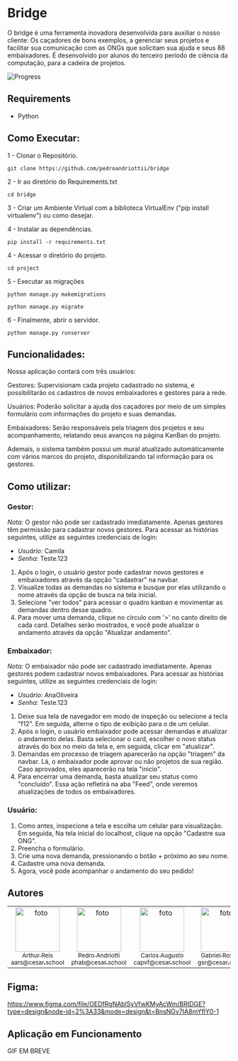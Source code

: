 # Bridge

O bridge é uma ferramenta inovadora desenvolvida para auxiliar o nosso cliente: Os caçadores de bons exemplos, a gerenciar seus projetos e facilitar sua comunicação com as ONGs que solicitam sua ajuda e seus 88 embaixadores. É desenvolvido por alunos do terceiro período de ciência da computação, para a cadeira de projetos.

![Progress](https://progress-bar.dev/100/?title=completed)

## Requirements

- Python

## Como Executar:

1 - Clonar o Repositório.
```
git clone https://github.com/pedroandriottii/bridge
```
2 - Ir ao diretório do Requirements.txt
```
cd bridge
```
3 - Criar um Ambiente Virtual com a biblioteca VirtualEnv ("pip install virtualenv") ou como desejar.

4 - Instalar as dependências.
```
pip install -r requirements.txt
```

4 - Acessar o diretório do projeto.
```
cd project
```

5 - Executar as migrações
```
python manage.py makemigrations
```
```
python manage.py migrate
```

6 - Finalmente, abrir o servidor.
```
python manage.py runserver
```


## Funcionalidades:

Nossa aplicação contará com três usuários: 

Gestores: Supervisionam cada projeto cadastrado no sistema, e possibilitarão os cadastros de novos embaixadores e gestores para a rede.

Usuários: Poderão solicitar a ajuda dos caçadores por meio de um simples formulário com informações do projeto e suas demandas.

Embaixadores: Serão responsáveis pela triagem dos projetos e seu acompanhamento, relatando seus avanços na página KanBan do projeto.

Ademais, o sistema também possui um mural atualizado automáticamente com vários marcos do projeto, disponibilizando tal informação para os gestores.

## Como utilizar:

### Gestor:

*Nota:* O gestor não pode ser cadastrado imediatamente. Apenas gestores têm permissão para cadastrar novos gestores. Para acessar as histórias seguintes, utilize as seguintes credenciais de login:
- *Usuário:* Camila
- *Senha:* Teste.123

1. Após o login, o usuário gestor pode cadastrar novos gestores e embaixadores através da opção "cadastrar" na navbar.
2. Visualize todas as demandas no sistema e busque por elas utilizando o nome através da opção de busca na tela inicial.
3. Selecione "ver todos" para acessar o quadro kanban e movimentar as demandas dentro desse quadro.
4. Para mover uma demanda, clique no círculo com '>' no canto direito de cada card. Detalhes serão mostrados, e você pode atualizar o andamento através da opção "Atualizar andamento".

### Embaixador:

*Nota:* O embaixador não pode ser cadastrado imediatamente. Apenas gestores podem cadastrar novos embaixadores. Para acessar as histórias seguintes, utilize as seguintes credenciais de login:
- *Usuário:* AnaOliveira
- *Senha:* Teste.123

1. Deixe sua tela de navegador em modo de inspeção ou selecione a tecla "f12". Em seguida, alterne o tipo de exibição para o de um celular.
2. Após o login, o usuário embaixador pode acessar demandas e atualizar o andamento delas. Basta selecionar o card, escolher o novo status através do box no meio da tela e, em seguida, clicar em "atualizar".
3. Demandas em processo de triagem aparecerão na opção "triagem" da navbar. Lá, o embaixador pode aprovar ou não projetos de sua região. Caso aprovados, eles aparecerão na tela "inicio".
4. Para encerrar uma demanda, basta atualizar seu status como "concluído". Essa ação refletirá na aba "Feed", onde veremos atualizações de todos os embaixadores.

### Usuário:

1. Como antes, inspecione a tela e escolha um celular para visualização. Em seguida, Na tela inicial do localhost, clique na opção "Cadastre sua ONG".
2. Preencha o formulário.
3. Crie uma nova demanda, pressionando o botão + próximo ao seu nome.
4. Cadastre uma nova demanda.
5. Agora, você pode acompanhar o andamento do seu pedido!


## Autores

<table>
  <tbody>
    <tr>
      <td align="center">
        <a href="https://github.com/arthurreis33">
          <img src="https://github.com/arthurreis33.png" width="100" alt="foto" style="max-width: 100px;">
          <br>
          <sub>
            Arthur Reis
          </sub>
          <br>
          <sub>
            aars@cesar.school
          </sub>
        </a>
      </td>
      <td align="center">
        <a href="https://github.com/pedroandriottii">
          <img src="https://github.com/pedroandriottii.png" width="100" alt="foto" style="max-width: 100px;">
          <br>
          <sub>
            Pedro Andriotti
          </sub>
          <br>
          <sub>
            phab@cesar.school
          </sub>
        </a>
      </td>
      <td align="center">
        <a href="https://github.com/CarlosAugustoP">
          <img src="https://github.com/CarlosAugustoP.png" width="100" alt="foto" style="max-width: 100px;">
          <br>
          <sub>
            Carlos Augusto
          </sub>
          <br>
          <sub>
            capvf@cesar.school
          </sub>
        </a>
      </td>
      <td align="center">
        <a href="https://github.com/grossiter04">
          <img src="https://github.com/grossiter04.png" width="100" alt="foto" style="max-width: 100px;">
          <br>
          <sub>
            Gabriel Rossiter
          </sub>
          <br>
          <sub>
            gsr@cesar.school
          </sub>
        </a>
      </td>
      <td align="center">
        <a href="https://github.com/edmaaralencar">
          <img src="https://github.com/edmaaralencar.png" width="100" alt="foto" style="max-width: 100px;">
          <br>
          <sub>
            Edmar Alencar
          </sub>
          <br>
          <sub>
            era@cesar.school
          </sub>
        </a>
      </td>
      <td align="center">
        <a href="https://github.com/luismingati">
          <img src="https://github.com/luismingati.png" width="100" alt="foto" style="max-width: 100px;">
          <br>
          <sub>
            Luis Otavio
          </sub>
          <br>
          <sub>
            locm@cesar.school
          </sub>
        </a>
      </td>
    </tr>
  </tbody>
</table>

## Figma:
https://www.figma.com/file/OEDfRgNAblSyVfwKMyAcWm/BRIDGE?type=design&node-id=2%3A33&mode=design&t=BnsNGv7IA8mYflY0-1

## Aplicação em Funcionamento

GIF EM BREVE
